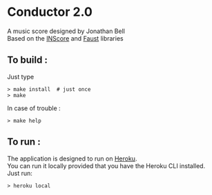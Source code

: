 # Conductor 2.0

A music score designed by Jonathan Bell  
Based on the [INScore](https://inscore.grame.fr) and [Faust](https://faust.grame.fr) libraries

## To build :

Just type 
~~~~~~~~~~
> make install  # just once
> make
~~~~~~~~~~

In case of trouble :
~~~~~~~~~~
> make help
~~~~~~~~~~

## To run :

The application is designed to run on [Heroku](https://heroku.com).  
You can run it locally provided that you have the Heroku CLI installed.  
Just run:
~~~~~~~~~~
> heroku local
~~~~~~~~~~



